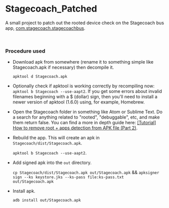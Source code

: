 # Stagecoach_Patched

A small project to patch out the rooted device check on the Stagecoach bus app, [com.stagecoach.stagecoachbus](https://play.google.com/store/apps/details?id=com.stagecoach.stagecoachbus).

<br />

### Procedure used

- Download apk from somewhere (rename it to something simple like Stagecoach.apk if necessary) then decompile it.

  `apktool d Stagecoach.apk`

- Optionally check if apktool is working correctly by recompiling now: `apktool b Stagecoach --use-aapt2`. If you get some errors about invalid filenames beginning with a $ (dollar) sign, then you'll need to install a newer version of apktool (1.6.0) using, for example, Homebrew.

- Open the Stagecoach folder in something like Atom or Sublime Text. Do a search for anything related to "rooted", "debuggable", etc, and make them return false. You can find a more in depth guide here: [[Tutorial] How to remove root + apps detection from APK file (Part 2)](https://www.andnixsh.com/2016/02/tutorial-how-to-remove-root-apps.html).

- Rebuild the app. This will create an apk in `Stagecoach/dist/Stagecoach.apk`.

  `apktool b Stagecoach --use-aapt2`.

- Add signed apk into the `out` directory.

  `cp Stagecoach/dist/Stagecoach.apk out/Stagecoach.apk` && `apksigner sign --ks keystore.jks --ks-pass file:ks-pass.txt out/Stagecoach.apk`

- Install apk.

  `adb install out/Stagecoach.apk`
